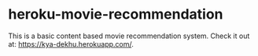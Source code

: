 # heroku-movie-recommendation
This is a basic content based movie recommendation system.
Check it out at: https://kya-dekhu.herokuapp.com/.

